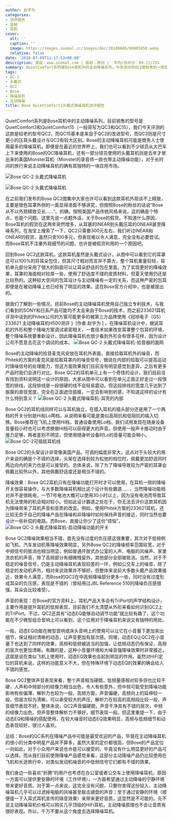 ```yaml
---
author: 赵宇为
categories:
- 测评报告
- 音频
- 耳机
cover:
  alt: ''
  caption: ''
  image: https://images.soomal.cc/images/doc/20100606/00005850.webp
  relative: false
date: '2010-07-09T11:17:53+08:00'
description: 源自：www.soomal.com | 版权：原创 |  平均/总评分：09.11/255
summary: QuietComfort系列是Bose耳机中的主动降噪系列，今天测评的QC2是较老的一款型号，但也是在主动降噪耳机中最为出名的一款。Bose主动降噪耳机主要定位于商务人士长途旅行尤其是飞机上的使用，主动降噪耳机对这部分中低频噪音也有很好的抵消效果。Bose的主动降噪技术来自于自家的专利技术，所以与常见的其他品牌降噪耳机大多会有所不同，另外，Bose将动态EQ技术应用在QC降噪耳机中，这会带来怎么样的声音改善呢？
tags:
- QC-2
- 头戴式
- QC2
- Bose
- 降噪耳机
- 主动降噪
title: Bose QuietComfort2头戴式降噪耳机测评报告
---
```


QuietComfort系列是Bose耳机中的主动降噪系列，目前销售的型号是QuietComfort3和QuietComfort15（一般简写为QC3和QC15），我们今天评测的这款是较老的型号QC2，而QC15基本是来自于QC2的改进型号，而QC3则是尺寸更小的压耳头戴设计与QC2有较大区别。Bose的主动降噪耳机可能是商务人士使用最多的降噪耳机，即便是在最近的世界杯上，我们也可以看到不少球员从大巴车上下来使用的Bose的QC降噪耳机，还有一部分球员使用的头戴耳机则是去年才冒出来的美国Monster耳机（Monster的录音师一款也带主动降噪功能），对于长时间的旅行来说主动降噪耳机的确有其独特的一块应用市场。

![Bose QC-2 头戴式降噪耳机](https://images.soomal.cc/images/doc/20100606/00005850.webp)




![Bose QC-2 头戴式降噪耳机](https://images.soomal.cc/images/doc/20100606/00005853.webp)




在之前我们发布的Bose QC2图集中大家也许可以看到这款耳机外观谈不上精致，主要是银色耳罩外侧的一面显得漆面不够讲究，但按照Bose的粉丝的话说“Bose从不以外观精致见长……”。的确，按照美国产品传统风格来说，这的确是个特点，也是个问题。这里先说一点题外话，关于Bose的假货。不知道什么原因，Bose耳机的假货在这两年突然增多，从耳塞的INEAR到头戴压耳的ONEAR甚至降噪系列，在淘宝上搜索了一下，QC2只需要300元左右，我们听过INEAR和ONEAR的假货，虽然只卖100多元，但表现难以令人满意，完全没有必要尝试。而Bose耳机不注重外观细节的问题，也许是被假货利用的一个原因吧。

回到Bose QC2这款耳机，这款耳机虽然是头戴式设计，从图中可以看到它的耳罩还可以100%的将耳朵包住，但其尺寸相对而言并不算大，整个耳机重量较轻，耳机单元部分采用了很大的斜面可以让耳朵舒适的包在里面，为了实现更好的降噪效果，耳罩的海面相对较厚一些，使用了舒适度不错的皮质材料，但夏天使用仍还是比较热的。这种较大空间的包耳设计与主动降噪有一定的关系，而这种严密的包耳即便是在被动降噪上也已经有了明显的效果。这在Bose官方介绍中，也是被提出的。

据我们了解到一些情况，目前Bose的主动降噪耳机使用自己独立专利技术，与我们看到的SONY和日系产品可能均不太会来自于Bose的技术，而之前233621耳机评测中谈到的Phitek公司的方案可能更多的被第三方品牌使用《冠旭电子（GS）233621 主动降噪耳机H500测评 》[作者:赵宇为 ]
。在降噪耳机设计中，据说耳机的外形和整个降噪方案调试紧密相关，一套技术如果改变耳罩整个包耳的环境，整个降噪系统要重新设计，因此降噪耳机也很少看到外形会有很多花样，因为设计公司不愿意去花这个调试的成本。
![Bose QC-2 头戴式降噪耳机-拾音器的面网](https://images.soomal.cc/images/doc/20100606/00005857.webp)




Bose的主动降噪的拾音麦克风安放在耳机外表面，直接拾取耳机外的噪音，而Phitek的方案的麦克风是拾取耳罩内的噪音信号，据说在内部的拾取可以提高运动时降噪信号的处理能力，但这方面效果我们目前没有明显感觉到差异，之后有更多产品时我们会进行对比。Bose QC2的耳机单元上有一个奇怪的设计，我们目前没有找到资料说明这一设计的原因，大家从图中可以看到在单元正面正好走过一段很宽的排线，这段排线是一段很硬的线不会轻易震动，但这段排线的宽度几乎达到了振膜的直径宽度，完全在正面遮住振膜，一定会影响到听感，不知道这样的设计有什么特别意义？
![Bose QC-2 头戴式降噪耳机-耳壳的内部](https://images.soomal.cc/images/doc/20100606/00005860.webp)




Bose QC2的耳机线同样可以与耳机独立，在插入耳机的插头部分还是用了一个两档的开关分别是Hi和Lo两档，从说明来看可能是类似高阻抗和低阻抗的输入切换。Bose推荐在飞机上使用Hi档，普通设备使用Lo档，我们试用发现在随身设备音量较小时也可以考虑换做Hi档可以获得更大的声音。但使用一般声卡推动时由于推力足够，两者差别不明显，但使用随身听设备时Lo的音量可能会稍小。
![Bose QC-2可插拔耳机线](https://images.soomal.cc/images/doc/20100709/00006302.webp)




Bose QC2的头架设计非常像美国产品，可调的幅度非常大，这点对于头较大的用户来说的确是个不错的选择，头架在选择到较为松弛的档位时，佩戴更加舒适同时两边向内的夹力也是可以接受的。总体来说，除了为了降噪导致较为严密的耳罩会佩戴比较热以外，其他佩戴舒适度还是相当不错的。

降噪效果：Bose QC2耳机只有在降噪功能打开时才可以使用，在耳机一侧的降噪开关很容易操作，与大多数降噪耳机相比这个设计有些霸道……，当然降噪功能相对并不是很耗电，一节7号电池大概可以使用30小时以上，因为没有电池而导致耳机无法使用的机会相对较小。但如此设计霸道之处在于，你无法去评价这款耳机因为降噪带来了耳机声音和音质的改变。例如，使用Phitek方案的233621耳机，还比较无奈于自己的降噪产品在降噪和非降噪时如何保持声音的接近，同时当然也要设计一些补偿的电路。而Bose，直接让你少了这份“烦恼”。
![Bose QC-2 头戴式降噪耳机-启动降噪功能的开关](https://images.soomal.cc/images/doc/20100606/00005856.webp)




Bose QC2降噪效果相当不错，首先没有过度的负压感这很重要，其次对于低频例如飞机、汽车发动机等降噪效果明显，另外Bose QC2的降噪频率范围较宽，对于中频信号的抵消也相当明显，例如普通开放式办公室的人声、电脑的风噪声、家里洗衣机的声音，除了高频部分有细微残留外，其他部分全部被抵消。当然，对于不稳定的噪音信号，仍是主动降噪耳机表现较差的一环，例如公交车上的噪音，除了稳定的发动机声外，相对来说效果并不够好。但整体来说前大多数头戴产品效果接近，效果令人满意，而Bose的QC2在中高频降噪部分更多一些，同时没有过度形成耳朵的负压感，表现是不错的（曾经用过JBL Reference 510的降噪负压感很强，耳朵会比较难受）。

声音的表现：在Bose的官方资料上，耳机产品大多会有TriPort的声学结构设计，主要作用是提升耳机的低频表现，目前我们不太清楚从外形来看如何识别QC2上的TriPort。不过，QC2还具有“动态EQ能够自动调节功能”就比较有趣了，这个功能在不少微型组合音响上可以看到，这个应用对于降噪耳机来说又有独特的用处。

一般，动态EQ功能在微型音响或床头音响上的使用可以让它在小音量下更加突出细节，保证相对清晰的动态，让声音更加有层次感。同理，动态EQ让QC2在小音量下也达到了同样的效果，高频和低频被适当的加强，让低频动态仍有保证，高频的层次也更加清晰。有趣的是，这种小音量环境和大噪音强降噪效果时非常接近，这就是说在类似飞机上使用时，动态EQ效果也会起到明显的作用。虽然对HiFi定位的耳机来说，这样的功能意义不大，但在特殊环境下动态EQ的效果的确会给人不错的感觉。

Bose QC2整体声音表现来看，整个声音相当硬朗，低频量感相对较多但也比较干硬，人声和中频部分的结像力相当出色，令人有些意外，但中频可能受到降噪功能影响有些偏薄，解析力也较为一般。高频方面，声音偏硬，高频向上的延伸较一般，但层次较为清晰，可以承受较大的声压，解析力在较高的高频段比较一般，声音细节表现不好。整体来说，QC2声音偏硬朗，声音干净具有不错的层次，中频的结像力出色，但声音整体解析力不够好，细节表现一般。但这里重提一下，由于动态EQ和降噪的搭配使用，在较大噪音时动态EQ效果明显，高频与低频细节和动态表现较好，很讨人喜欢。

总结：Bose的QC系列在降噪产品中可能是最受欢迎的产品，毕竟在主动降噪耳机的很小的分类中明星产品并不算多，虽然大家的定价都很高，但Bose的产品定位一向如此，对于小众用户来说也许是可以接受的，毕竟没有什么明显更好的产品可以选择。而从我们目前使用降噪产品感觉来看，这部分主动降噪产品仍比较使用在飞机和长途旅行中，对类似发动机噪音的中低频信号它们都有不错的效果。

我们身边一些喜欢“折腾”的用户也考虑在办公室或者公交车上使用降噪耳机，原因一方面可以提供更安静的环境（工作环境），一方面希望通过主动降噪的宁静环境带来更好音质。对于第一点来说，这完全没有问题，只要你舍得这份投入，主动降噪耳机几乎可以过滤掉电脑的风噪甚至敲击键盘的声音；至于通过安静的环境（顺便提一下入耳式耳机宣传的隔音效果）来带来更好音质，这显然是不可能的。先不说主动降噪耳机价格可以购买几乎顶级的HiFi耳机，主动降噪原理也不会让音质有很好表现。所以，千万不要从这个角度去选择降噪耳机。
